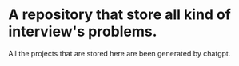 # A repository that store all kind of interview's problems. 
All the projects that are stored here are been generated by chatgpt.

